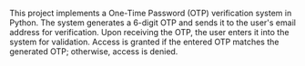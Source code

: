 This project implements a One-Time Password (OTP) verification system in Python. The system generates a 6-digit OTP and sends it to the user's email address for verification. Upon receiving the OTP, the user enters it into the system for validation. Access is granted if the entered OTP matches the generated OTP; otherwise, access is denied.

